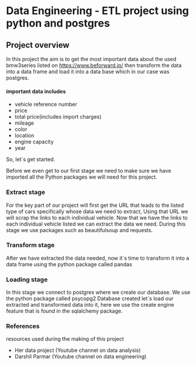# Data Engineering - ETL project using python and postgres

## Project overview
In this project the aim is to get the most important data about the used bmw3series listed on https://www.beforward.jp/ then transform the data into a data frame and load it into a data base which in our case was postgres.
#### important data includes
- vehicle reference number
- price
- total price(includes import charges)
- mileage
- color
- location
- engine capacity
- year

So, let`s get started.

Before we even get to our first stage we need to make sure we have imported all the Python packages we will need for this project.

### Extract stage

For the key part of our project will first get the URL that leads to the listed type of cars specifically whose data we need to extract,
Using that URL we will scrap the links to each individual vehicle.
Now that we have the links to each individual vehicle listed we can extract the data we need.
During this stage we use packages such as beautifulsoup and requests.

### Transform stage
After we have extracted the data needed, now it`s time to transform it into a data frame using the python package called pandas 

### Loading stage
In this stage we connect to postgres where we create our database.
We use the python package called psycopg2
Database created let`s load our extracted and transformed data into it, here we use the create engine feature that is found in the sqlalchemy package.

### References
resources used during the making of this project
- Her data project (Youtube channel on data analysis)
- Darshil Parmar (Youtube channel on data engineering)
